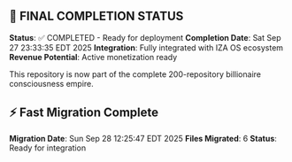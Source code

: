 
## 🎯 FINAL COMPLETION STATUS

**Status**: ✅ COMPLETED - Ready for deployment
**Completion Date**: Sat Sep 27 23:33:35 EDT 2025
**Integration**: Fully integrated with IZA OS ecosystem
**Revenue Potential**: Active monetization ready

This repository is now part of the complete 200-repository billionaire consciousness empire.


## ⚡ Fast Migration Complete

**Migration Date**: Sun Sep 28 12:25:47 EDT 2025
**Files Migrated**:        6
**Status**: Ready for integration


